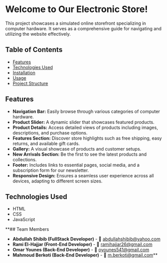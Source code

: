 # Welcome to Our Electronic Store!

This project showcases a simulated online storefront specializing in computer hardware. It serves as a comprehensive guide for navigating and utilizing the website effectively.

## Table of Contents
- [Features](#features)
- [Technologies Used](#technologies-used)
- [Installation](#installation)
- [Usage](#usage)
- [Project Structure](#project-structure)

## Features
- **Navigation Bar:** Easily browse through various categories of computer hardware.
- **Product Slider:** A dynamic slider that showcases featured products.
- **Product Details:** Access detailed views of products including images, descriptions, and purchase options.
- **Features Section:** Discover store highlights such as free shipping, easy returns, and available gift cards.
- **Gallery:** A visual showcase of products and customer setups.
- **New Arrivals Section:** Be the first to see the latest products and collections.
- **Footer:** Includes links to essential pages, social media, and a subscription form for our newsletter.
- **Responsive Design:** Ensures a seamless user experience across all devices, adapting to different screen sizes.

## Technologies Used
- HTML
- CSS
- JavaScript

**## Team Members
- **Abdullah Shibib (FullStack Developer)** - 📧 [abdullahshibib@yahoo.com](mailto:abdullahshibib@yahoo.com)
- **Rami El-Hajjar (Front-End Developer)** - 📧 [ramihajjar26@gmail.com](mailto:ramihajjar26@gmail.com)
- **Omar Younes (Back-End Developer)** - 📧 [oyounes541@gmail.com](mailto:oyounes541@gmail.com)
- **Mahmoud Berkoti (Back-End Developer)** - 📧 [m.berkoti@gmail.com](mailto:m.berkoti@gmail.com)**


